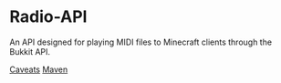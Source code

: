 # Radio-API
An API designed for playing MIDI files to Minecraft clients through the Bukkit API.

[Caveats](https://github.com/CovertLizard/Radio-API/blob/master/CAVEATS.md)
[Maven](https://github.com/CovertLizard/Radio-API/blob/master/MAVEN.md)